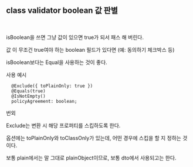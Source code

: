 ## class validator boolean 값 판별 
<br>

isBoolean을 쓰면 그냥 값이 있으면 true가 되서 패스 해 버린다.

값 이 무조건 true여야 하는 boolean 필드가 있다면 (예: 동의하기 체크박스 등)

isBoolean보다는 Equal을 사용하는 것이 좋다.

사용 예시

```tsx
  @Exclude({ toPlainOnly: true })
  @Equals(true)
  @IsNotEmpty()
  policyAgreement: boolean;
```

번외

Exclude는 변환 시 해당 프로퍼티를 스킵하도록 한다. 

옵션에는 toPlainOnly와 toClassOnly가 있는데, 어떤 경우에 스킵을 할 지 정하는 것이다.

보통 plain에서는 말 그대로 plainObject이므로, 보통 dto에서 사용되고는 한다.
